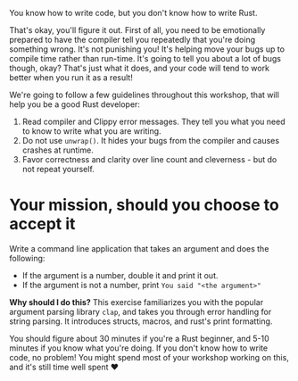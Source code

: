 You know how to write code, but you don't know how to write Rust.

That's okay, you'll figure it out. First of all, you need to be
emotionally prepared to have the compiler tell you repeatedly that
you're doing something wrong. It's not punishing you! It's helping
move your bugs up to compile time rather than run-time. It's going
to tell you about a lot of bugs though, okay? That's just what it
does, and your code will tend to work better when you run it as a
result!

We're going to follow a few guidelines throughout this workshop, that will
help you be a good Rust developer:
1. Read compiler and Clippy error messages. They tell you what you need to know to write what you are writing.
2. Do not use `unwrap()`. It hides your bugs from the compiler and causes crashes at runtime.
3. Favor correctness and clarity over line count and cleverness - but do not repeat yourself.

# Your mission, should you choose to accept it
Write a command line application that takes an argument and does the following:

* If the argument is a number, double it and print it out.
* If the argument is not a number, print `You said "<the argument>"`

**Why should I do this?**
This exercise familiarizes you with the popular argument parsing library
`clap`, and takes you through error handling for string parsing. It
introduces structs, macros, and rust's print formatting.

You should figure about 30 minutes if you're a Rust beginner, and 5-10 minutes
if you know what you're doing. If you don't know how to write code, no problem!
You might spend most of your workshop working on this, and it's still time well
spent ❤️
